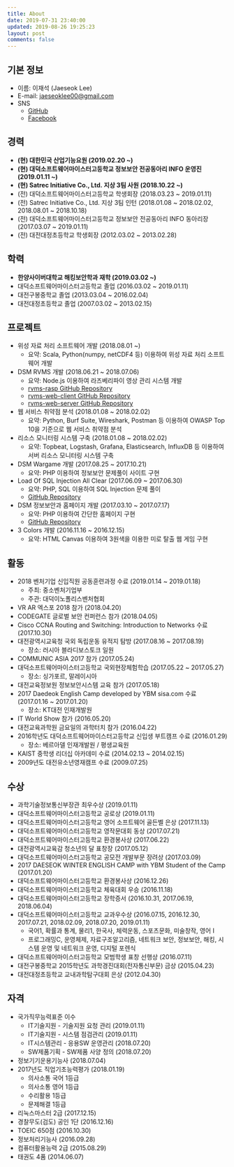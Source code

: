 ```yaml
---
title: About
date: 2019-07-31 23:40:00
updated: 2019-08-26 19:25:23
layout: post
comments: false
---
```


## 기본 정보

- 이름: 이재석 (Jaeseok Lee)
- E-mail: jaeseoklee00@gmail.com
- SNS
  - [GitHub](https://github.com/jslee00)
  - [Facebook](https://www.facebook.com/jslee00)

## 경력

- **(현) 대한민국 산업기능요원 (2019.02.20 ~)**
- **(현) 대덕소프트웨어마이스터고등학교 정보보안 전공동아리 INFO 운영진 (2019.01.11 ~)**
- **(현) Satrec Initiative Co., Ltd. 지상 3팀 사원 (2018.10.22 ~)**
- (전) 대덕소프트웨어마이스터고등학교 학생회장 (2018.03.23 ~ 2019.01.11)
- (전) Satrec Initiative Co., Ltd. 지상 3팀 인턴 (2018.01.08 ~ 2018.02.02, 2018.08.01 ~ 2018.10.18)
- (전) 대덕소프트웨어마이스터고등학교 정보보안 전공동아리 INFO 동아리장 (2017.03.07 ~ 2019.01.11)
- (전) 대전대정초등학교 학생회장 (2012.03.02 ~ 2013.02.28)

## 학력

- **한양사이버대학교 해킹보안학과 재학 (2019.03.02 ~)**
- 대덕소프트웨어마이스터고등학교 졸업 (2016.03.02 ~ 2019.01.11)
- 대전구봉중학교 졸업 (2013.03.04 ~ 2016.02.04)
- 대전대정초등학교 졸업 (2007.03.02 ~ 2013.02.15)

## 프로젝트

- 위성 자료 처리 소프트웨어 개발 (2018.08.01 ~)
  - 요약: Scala, Python(numpy, netCDF4 등) 이용하여 위성 자료 처리 소프트웨어 개발
- DSM RVMS 개발 (2018.06.21 ~ 2018.07.06)
  - 요약: Node.js 이용하여 라즈베리파이 영상 관리 시스템 개발
  - [rvms-rasp GitHub Repository](https://github.com/jslee00/rvms-rasp)
  - [rvms-web-client GitHub Repository](https://github.com/jslee00/rvms-web-client)
  - [rvms-web-server GitHub Repository](https://github.com/jslee00/rvms-web-server)
- 웹 서비스 취약점 분석 (2018.01.08 ~ 2018.02.02)
  - 요약: Python, Burf Suite, Wireshark, Postman 등 이용하여 OWASP Top 10을 기준으로 웹 서비스 취약점 분석
- 리소스 모니터링 시스템 구축 (2018.01.08 ~ 2018.02.02)
  - 요약: Topbeat, Logstash, Grafana, Elasticsearch, InfluxDB 등 이용하여 서버 리소스 모니터링 시스템 구축
- DSM Wargame 개발 (2017.08.25 ~ 2017.10.21)
  - 요약: PHP 이용하여 정보보안 문제풀이 사이트 구현
- Load Of SQL Injection All Clear (2017.06.09 ~ 2017.06.30)
  - 요약: PHP, SQL 이용하여 SQL Injection 문제 풀이
  - [GitHub Repository](https://github.com/jslee00/writeup-los)
- DSM 정보보안과 홈페이지 개발 (2017.03.10 ~ 2017.07.17)
  - 요약: PHP 이용하여 간단한 홈페이지 구현
  - [GitHub Repository](https://github.com/jslee00/dsm-infosec)
- 3 Colors 개발 (2016.11.16 ~ 2016.12.15)
  - 요약: HTML Canvas 이용하여 3원색을 이용한 미로 탈출 웹 게임 구현

## 활동

- 2018 벤처기업 신입직원 공동훈련과정 수료 (2019.01.14 ~ 2019.01.18)
  - 주최: 중소벤처기업부
  - 주관: 대덕이노폴리스벤처협회
- VR AR 엑스포 2018 참가 (2018.04.20)
- CODEGATE 글로벌 보안 컨퍼런스 참가 (2018.04.05)
- Cisco CCNA Routing and Switching: Introduction to Networks 수료 (2017.10.30)
- 대전광역시교육청 국외 독립운동 유적지 탐방 (2017.08.16 ~ 2017.08.19)
  - 장소: 러시아 블라디보스토크 일원
- COMMUNIC ASIA 2017 참가 (2017.05.24)
- 대덕소프트웨어마이스터고등학교 국외현장체험학습 (2017.05.22 ~ 2017.05.27)
  - 장소: 싱가포르, 말레이시아
- 대전교육정보원 정보보안시스템 교육 참가 (2017.05.18)
- 2017 Daedeok English Camp developed by YBM sisa.com 수료 (2017.01.16 ~ 2017.01.20)
  - 장소: KT대전 인재개발원
- IT World Show 참가 (2016.05.20)
- 대전교육과학원 금요일의 과학터치 참가 (2016.04.22)
- 2016학년도 대덕소프트웨어마이스터고등학교 신입생 부트캠프 수료 (2016.01.29)
  - 장소: 베르아델 인재개발원 / 평생교육원
- KAIST 중학생 리더십 아카데미 수료 (2014.02.13 ~ 2014.02.15)
- 2009년도 대전유소년영재캠프 수료 (2009.07.25)

## 수상

- 과학기술정보통신부장관 최우수상 (2019.01.11)
- 대덕소프트웨어마이스터고등학교 공로상 (2019.01.11)
- 대덕소프트웨어마이스터고등학교 영어 소프트웨어 골든벨 은상 (2017.11.13)
- 대덕소프트웨어마이스터고등학교 영작문대회 동상 (2017.07.21)
- 대덕소프트웨어마이스터고등학교 환경봉사상 (2017.06.22)
- 대전광역시교육감 청소년의 달 표창장 (2017.05.12)
- 대덕소프트웨어마이스터고등학교 공모전 개발부문 장려상 (2017.03.09)
- 2017 DAESEOK WINTER ENGLISH CAMP with YBM Student of the Camp (2017.01.20)
- 대덕소프트웨어마이스터고등학교 환경봉사상 (2016.12.26)
- 대덕소프트웨어마이스터고등학교 체육대회 우승 (2016.11.18)
- 대덕소프트웨어마이스터고등학교 장학증서 (2016.10.31, 2017.06.19, 2018.06.04)
- 대덕소프트웨어마이스터고등학교 교과우수상 (2016.07.15, 2016.12.30, 2017.07.21, 2018.02.09, 2018.07.20, 2019.01.11)
  - 국어1, 확률과 통계, 물리1, 한국사, 체력운동, 스포츠문화, 미술창작, 영어 I
  - 프로그래밍C, 운영체제, 자료구조알고리즘, 네트워크 보안, 정보보안, 해킹, 시스템 운영 및 네트워크 운영, 디지털 포렌식
- 대덕소프트웨어마이스터고등학교 모범학생 표창 선행상 (2016.07.11)
- 대전구봉중학교 2015학년도 과학경진대회(전자통신부문) 금상 (2015.04.23)
- 대전대정초등학교 교내과학탐구대회 은상 (2012.04.30)

## 자격

- 국가직무능력표준 이수
  - IT기술지원 - 기술지원 요청 관리 (2019.01.11)
  - IT기술지원 - 시스템 점검관리 (2019.01.11)
  - IT시스템관리 - 응용SW 운영관리 (2018.07.20)
  - SW제품기획 - SW제품 사양 정의 (2018.07.20)
- 정보기기운용기능사 (2018.07.04)
- 2017년도 직업기초능력평가 (2018.01.19)
  - 의사소통 국어 1등급
  - 의사소통 영어 1등급
  - 수리활용 1등급
  - 문제해결 1등급
- 리눅스마스터 2급 (2017.12.15)
- 경찰무도(검도) 공인 1단 (2016.12.16)
- TOEIC 650점 (2016.10.30)
- 정보처리기능사 (2016.09.28)
- 컴퓨터활용능력 2급 (2015.08.29)
- 태권도 4품 (2014.06.07)
